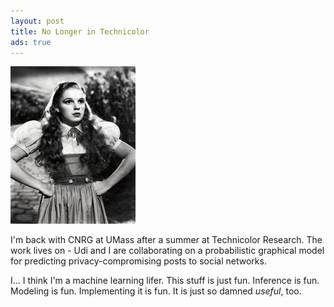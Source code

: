 ```yaml
---
layout: post
title: No Longer in Technicolor
ads: true
---
```

<img src="/images/dorothyBW.jpg" class="post-lead-image-right"/>

I'm back with CNRG at UMass after a summer at Technicolor Research.
The work lives on - Udi and I are collaborating on a probabilistic
graphical model for predicting privacy-compromising posts to social
networks.

I... I think I'm a machine learning lifer.  This stuff is just fun.
Inference is fun. Modeling is fun. Implementing it is fun. It is just
so damned *useful*, too.
